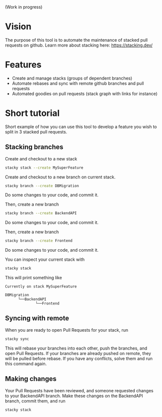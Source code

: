 (Work in progress)

# Vision

The purpose of this tool is to automate the maintenance of stacked pull requests on github.
Learn more about stacking here: https://stacking.dev/

# Features
- Create and manage stacks (groups of dependent branches)
- Automate rebases and sync with remote github branches and pull requests
- Automated goodies on pull requests (stack graph with links for instance)

# Short tutorial

Short example of how you can use this tool to develop a feature you wish to split in 3 stacked pull requests.

## Stacking branches

Create and checkout to a new stack
```bash
stacky stack --create MySuperFeature 
```

Create and checkout to a new branch on current stack. 
```bash
stacky branch --create DBMigration 
```

Do some changes to your code, and commit it. 

Then, create a new branch
```bash
stacky branch --create BackendAPI 
```

Do some changes to your code, and commit it. 

Then, create a new branch
```bash
stacky branch --create Frontend 
```

Do some changes to your code, and commit it. 

You can inspect your current stack with
```bash
stacky stack
```

This will print something like
```
Currently on stack MySuperFeature

DBMigration
      └──BackendAPI
              └──Frontend
```

## Syncing with remote

When you are ready to open Pull Requests for your stack, run
```bash
stacky sync
```

This will rebase your branches into each other, push the branches, and open Pull Requests.
If your branches are already pushed on remote, they will be pulled before rebase.
If you have any conflicts, solve them and run this command again.

## Making changes

Your Pull Requests have been reviewed, and someone requested changes to your BackendAPI branch.
Make these changes on the BackendAPI branch, commit them, and run
```bash
stacky stack
```
